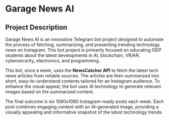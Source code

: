 # Garage News AI

## Project Description

Garage News AI is an innovative Telegram bot project designed to automate the process of fetching, summarizing, and presenting trending technology news on Instagram. This bot project is primarily focused on educating ISEP students about the latest developments in AI, blockchain, VR/AR, cybersecurity, electronics, and programming.

This bot, once a week, uses the **NewsCatcher API** to fetch the latest tech news articles from reliable sources. The articles are then summarized into short, easy-to-understand contents tailored for an Instagram audience. To enhance the visual appeal, the bot uses AI technology to generate relevant images based on the summarized content.

The final outcome is six 1080x1080 Instagram-ready posts each week. Each post combines engaging content with an AI-generated image, providing a visually appealing and informative snapshot of the latest technology trends.